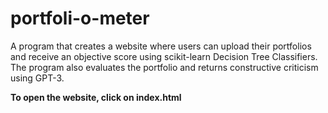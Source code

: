 # portfoli-o-meter
A program that creates a website where users can upload their portfolios and receive an objective score using scikit-learn Decision Tree Classifiers.
The program also evaluates the portfolio and returns constructive criticism using GPT-3.

**To open the website, click on index.html**
